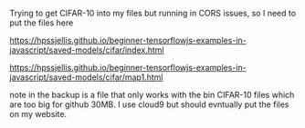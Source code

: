 Trying to get CIFAR-10 into my files but running in CORS issues, so I need to put the files here


https://hpssjellis.github.io/beginner-tensorflowjs-examples-in-javascript/saved-models/cifar/index.html



https://hpssjellis.github.io/beginner-tensorflowjs-examples-in-javascript/saved-models/cifar/map1.html


note in the backup is a file that only works with the bin CIFAR-10 files which are too big for github 30MB. I use cloud9 but should evntually put the files on my website.
